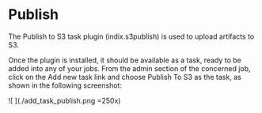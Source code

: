 Publish
===

The Publish to S3 task plugin (indix.s3publish) is used to upload artifacts to S3.

Once the plugin is installed, it should be available as a task, ready to be added into any of your jobs. From the admin section of the concerned job, click on the Add new task link and choose Publish To S3 as the task, as shown in the following screenshot:

![ ](./add_task_publish.png =250x)
